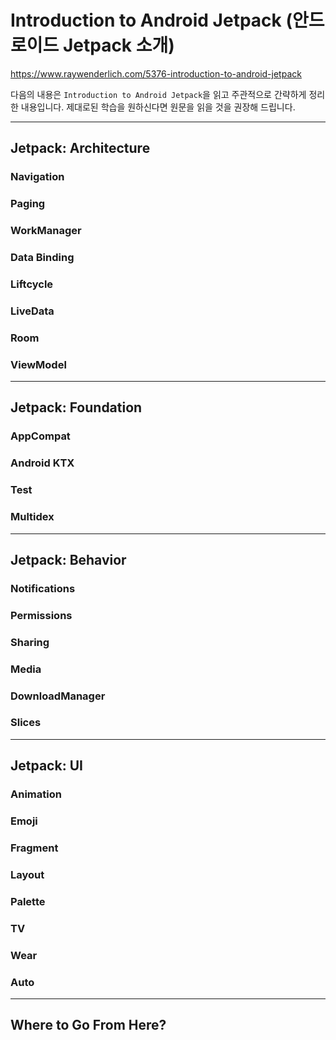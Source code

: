 # Introduction to Android Jetpack (안드로이드 Jetpack 소개)

<https://www.raywenderlich.com/5376-introduction-to-android-jetpack>

다음의 내용은 `Introduction to Android Jetpack`을 읽고 주관적으로 간략하게 정리한 내용입니다. 제대로된 학습을 원하신다면 원문을 읽을 것을 권장해 드립니다.

---

## Jetpack: Architecture

### Navigation

### Paging

### WorkManager

### Data Binding

### Liftcycle

### LiveData

### Room

### ViewModel

---

## Jetpack: Foundation

### AppCompat

### Android KTX

### Test

### Multidex

---

## Jetpack: Behavior

### Notifications

### Permissions

### Sharing

### Media

### DownloadManager

### Slices

---

## Jetpack: UI

### Animation

### Emoji

### Fragment

### Layout

### Palette

### TV

### Wear

### Auto

---

## Where to Go From Here?